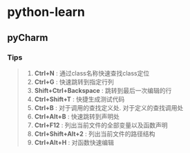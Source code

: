 python-learn
============

## pyCharm
### **Tips**
> 1. **Ctrl+N** : 通过class名称快速查找class定位
> 1. **Ctrl+G** : 快速跳转到指定行列
> 1. **Shift+Ctrl+Backspace** : 跳转到最后一次编辑的行
> 1. **Ctrl+Shift+T** : 快捷生成测试代码
> 1. **Ctrl+B** : 对于调用的查找定义处. 对于定义的查找调用处
> 1. **Ctrl+Alt+B** : 快速跳转到声明处
> 1. **Ctrl+F12** : 列出当前文件的全部变量以及函数声明
> 1. **Ctrl+Shift+Alt+2** : 列出当前文件的路径结构
> 1. **Ctrl+Alt+H** : 对函数快速编辑
